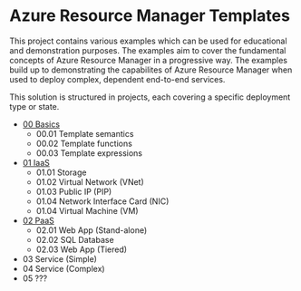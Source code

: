 # Azure Resource Manager Templates
This project contains various examples which can be used for educational and demonstration purposes. The examples aim to cover the fundamental concepts of Azure Resource Manager in a progressive way. The examples build up to demonstrating the capabilites of Azure Resource Manager when used to deploy complex, dependent end-to-end services.

This solution is structured in projects, each covering a specific deployment type or state. 

* [00 Basics](./00-Basics.md)
  * 00.01 Template semantics
  * 00.02 Template functions
  * 00.03 Template expressions
* [01 IaaS](./01-IaaS.md)
  * 01.01 Storage
  * 01.02 Virtual Network (VNet)
  * 01.03 Public IP (PIP)
  * 01.04 Network Interface Card (NIC)
  * 01.04 Virtual Machine (VM)
* [02 PaaS](./02-PaaS.md)
  * 02.01 Web App (Stand-alone)
  * 02.02 SQL Database
  * 02.03 Web App (Tiered)
* 03 Service (Simple)
* 04 Service (Complex)
* 05 ???
